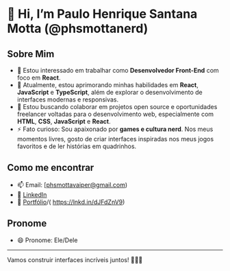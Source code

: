 # 👋 Hi, I’m Paulo Henrique Santana Motta (@phsmottanerd)

## Sobre Mim
- 👀 Estou interessado em trabalhar como **Desenvolvedor Front-End** com foco em **React**.
- 🌱 Atualmente, estou aprimorando minhas habilidades em **React**, **JavaScript** e **TypeScript**, além de explorar o desenvolvimento de interfaces modernas e responsivas.
- 💞️ Estou buscando colaborar em projetos open source e oportunidades freelancer voltadas para o desenvolvimento web, especialmente com **HTML**, **CSS**, **JavaScript** e **React**.
- ⚡ Fato curioso: Sou apaixonado por **games e cultura nerd**. Nos meus momentos livres, gosto de criar interfaces inspiradas nos meus jogos favoritos e de ler histórias em quadrinhos.

## Como me encontrar
- 📫 Email: [phsmottavaiper@gmail.com)
- 💼 [LinkedIn](https://www.linkedin.com/in/paulo-henrique-santana-motta-4b159380/)
- 🚀 [Portfólio](https://lnkd.in/dQ7ZSxTD)/( https://lnkd.in/dJFdZnV9) 

## Pronome
- 😄 Pronome: Ele/Dele

---

Vamos construir interfaces incríveis juntos! 👨‍💻🚀

